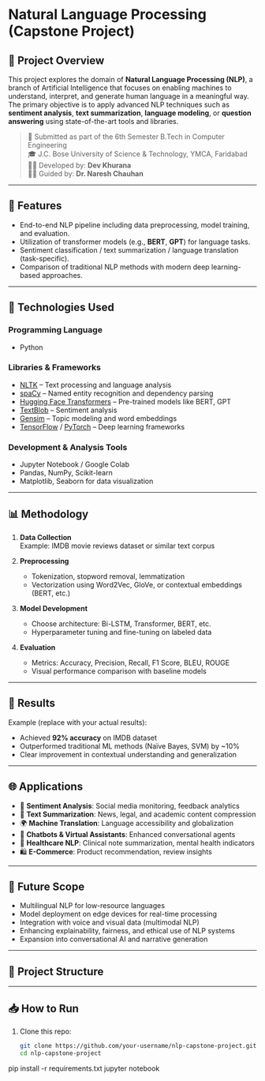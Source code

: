 # Natural Language Processing (Capstone Project)

## 📌 Project Overview

This project explores the domain of **Natural Language Processing (NLP)**, a branch of Artificial Intelligence that focuses on enabling machines to understand, interpret, and generate human language in a meaningful way. The primary objective is to apply advanced NLP techniques such as **sentiment analysis**, **text summarization**, **language modeling**, or **question answering** using state-of-the-art tools and libraries.

> 📅 Submitted as part of the 6th Semester B.Tech in Computer Engineering  
> 🎓 J.C. Bose University of Science & Technology, YMCA, Faridabad  
> 👨‍💻 Developed by: **Dev Khurana**  
> 🧑‍🏫 Guided by: **Dr. Naresh Chauhan**

---

## 🚀 Features

- End-to-end NLP pipeline including data preprocessing, model training, and evaluation.
- Utilization of transformer models (e.g., **BERT**, **GPT**) for language tasks.
- Sentiment classification / text summarization / language translation (task-specific).
- Comparison of traditional NLP methods with modern deep learning-based approaches.

---

## 🧠 Technologies Used

### Programming Language
- Python

### Libraries & Frameworks
- [NLTK](https://www.nltk.org/) – Text processing and language analysis
- [spaCy](https://spacy.io/) – Named entity recognition and dependency parsing
- [Hugging Face Transformers](https://huggingface.co/transformers/) – Pre-trained models like BERT, GPT
- [TextBlob](https://textblob.readthedocs.io/en/dev/) – Sentiment analysis
- [Gensim](https://radimrehurek.com/gensim/) – Topic modeling and word embeddings
- [TensorFlow](https://www.tensorflow.org/) / [PyTorch](https://pytorch.org/) – Deep learning frameworks

### Development & Analysis Tools
- Jupyter Notebook / Google Colab
- Pandas, NumPy, Scikit-learn
- Matplotlib, Seaborn for data visualization

---

## 📊 Methodology

1. **Data Collection**  
   Example: IMDB movie reviews dataset or similar text corpus

2. **Preprocessing**  
   - Tokenization, stopword removal, lemmatization  
   - Vectorization using Word2Vec, GloVe, or contextual embeddings (BERT, etc.)

3. **Model Development**  
   - Choose architecture: Bi-LSTM, Transformer, BERT, etc.  
   - Hyperparameter tuning and fine-tuning on labeled data

4. **Evaluation**  
   - Metrics: Accuracy, Precision, Recall, F1 Score, BLEU, ROUGE  
   - Visual performance comparison with baseline models

---

## 🧪 Results

Example (replace with your actual results):
- Achieved **92% accuracy** on IMDB dataset
- Outperformed traditional ML methods (Naïve Bayes, SVM) by ~10%
- Clear improvement in contextual understanding and generalization

---

## 🌐 Applications

- 📢 **Sentiment Analysis**: Social media monitoring, feedback analytics  
- 🧾 **Text Summarization**: News, legal, and academic content compression  
- 🌍 **Machine Translation**: Language accessibility and globalization  
- 🤖 **Chatbots & Virtual Assistants**: Enhanced conversational agents  
- 🏥 **Healthcare NLP**: Clinical note summarization, mental health indicators  
- 🛍 **E-Commerce**: Product recommendation, review insights

---

## 🔮 Future Scope

- Multilingual NLP for low-resource languages
- Model deployment on edge devices for real-time processing
- Integration with voice and visual data (multimodal NLP)
- Enhancing explainability, fairness, and ethical use of NLP systems
- Expansion into conversational AI and narrative generation

---

## 📁 Project Structure


---

## 📥 How to Run

1. Clone this repo:
   ```bash
   git clone https://github.com/your-username/nlp-capstone-project.git
   cd nlp-capstone-project
pip install -r requirements.txt
jupyter notebook

